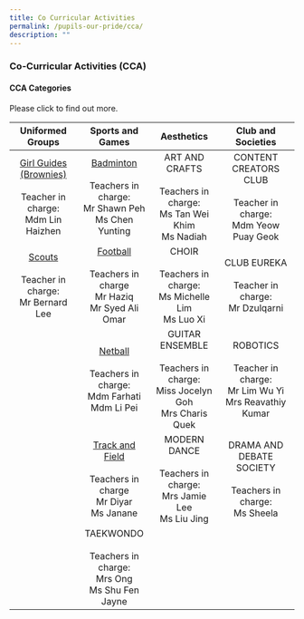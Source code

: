 ```yaml
---
title: Co Curricular Activities
permalink: /pupils-our-pride/cca/
description: ""
---
```

### Co-Curricular Activities (CCA)

#### CCA Categories

Please click to find out more.

| Uniformed Groups 	| Sports and Games 	| Aesthetics 	| Club and Societies 	|
|:---:	|:---:	|:---:	|:---:	|
| [Girl Guides (Brownies)](https://staging.d19higur8fqack.amplifyapp.com/cca/Uniformed-Group/girl-guides)<br><br>Teacher in charge:<br>Mdm Lin Haizhen 	| [Badminton](https://staging.d19higur8fqack.amplifyapp.com/cca/Sports-and-Games/badminton)<br><br>Teachers in charge:<br>Mr Shawn Peh<br>Ms Chen Yunting 	| ART AND CRAFTS<br><br>Teachers in charge:<br>Ms Tan Wei Khim<br>Ms Nadiah 	| CONTENT CREATORS CLUB<br><br>Teacher in charge:<br>Mdm Yeow Puay Geok 	|
| [Scouts](https://staging.d19higur8fqack.amplifyapp.com/cca/Uniformed-Group/scouts)<br><br>Teacher in charge:<br>Mr Bernard Lee 	| [Football](https://staging.d19higur8fqack.amplifyapp.com/cca/Sports-and-Games/football)<br><br>Teachers in charge<br>Mr Haziq<br>Mr Syed Ali Omar 	| CHOIR<br><br>Teachers in charge:<br>Ms Michelle Lim<br>Ms Luo Xi 	| CLUB EUREKA<br><br>Teacher in charge:<br>Mr Dzulqarni 	|
|  	| [Netball](https://staging.d19higur8fqack.amplifyapp.com/cca/Sports-and-Games/netball)<br><br>Teachers in charge:<br>Mdm Farhati<br>Mdm Li Pei 	| GUITAR ENSEMBLE<br><br>Teachers in charge:<br>Miss Jocelyn Goh<br>Mrs Charis Quek 	| ROBOTICS<br><br>Teacher in charge:<br>Mr Lim Wu Yi<br>Mrs Reavathiy Kumar 	|
|  	| [Track and Field](https://staging.d19higur8fqack.amplifyapp.com/cca/Sports-and-Games/track-and-field)<br><br>Teachers in charge<br>Mr Diyar<br>Ms Janane 	| MODERN DANCE<br><br>Teachers in charge:<br>Mrs Jamie Lee<br>Ms Liu Jing 	| DRAMA AND DEBATE SOCIETY<br><br>Teachers in charge:<br>Ms Sheela 	|
|  	| TAEKWONDO<br><br>Teachers in charge:<br>Mrs Ong<br>Ms Shu Fen Jayne 	|  	|  	|